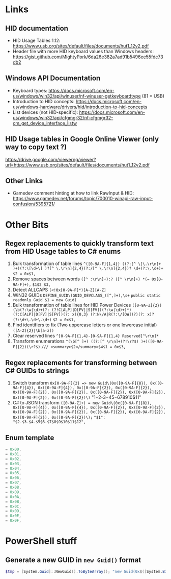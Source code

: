 # Links

## HID documentation

* HID Usage Tables 1.12: https://www.usb.org/sites/default/files/documents/hut1_12v2.pdf
* Header file with more HID keyboard values than Windows headers: https://gist.github.com/MightyPork/6da26e382a7ad91b5496ee55fdc73db2

## Windows API Documentation

* Keyboard types: https://docs.microsoft.com/en-us/windows/win32/api/winuser/nf-winuser-getkeyboardtype (81 = USB)
* Introduction to HID concepts: https://docs.microsoft.com/en-us/windows-hardware/drivers/hid/introduction-to-hid-concepts
* List devices (not HID-specific): https://docs.microsoft.com/en-us/windows/win32/api/cfgmgr32/nf-cfgmgr32-cm_get_device_interface_listw

## HID Usage tables in Google Online Viewer (only way to copy text ?)

https://drive.google.com/viewerng/viewer?url=https://www.usb.org/sites/default/files/documents/hut1_12v2.pdf

## Other Links

* Gamedev comment hinting at how to link RawInput & HID: https://www.gamedev.net/forums/topic/700010-winapi-raw-input-confusion/5395721/

# Other Bits

## Regex replacements to quickly transform text from HID Usage tables to C# enums

1. Bulk transformation of table lines
   `^([0-9A-F]{1,4}) ((?:[^ \[\.\r\n]+ )+)(?:\[\d+\] )?[^ \.\r\n]{2,4}(?:/[^ \.\r\n]{2,4})? \d+(?:\.\d+)+`
   `$2 = 0x$1,`
2. Remove spaces between words
   `([^ :\r\n]+):? ([^ \r\n]+) *(= 0x[0-9A-F]+),`
   `$1$2 $3,`
3. Detect ALLCAPS
   `(<!0x[0-9A-F]*)[A-Z][A-Z]`
4. WiN32 GUIDs
   `DEFINE_GUID\(GUID_DEVCLASS_([^,]+),\s+`
   `public static readonly Guid $1 = new Guid(`
5. Bulk transformation of table lines for HID Power Devices
   `([0-9A-Z]{2}) (\b(?:\w|\d)+(?: (?!C[ALP]|D[FV]|S[FV])(?:\w|\d)+)*) (?:C[ALP]|D[FV]|S[FV])(?: x){0,3} (?:N\/A|R(?:\/[OW])?)(?: x)? (?:\d+\.\d+\.\d+)`
   `$2 = 0x$1,`
6. Find identifiers to fix (Two uppercase letters or one lowercase initial)
   `([A-Z]{2}|\b[a-z])`
7. Clear reserved lines
   `^[0-9A-F]{1,4}-[0-9A-F]{1,4} Reserved[^\r\n]*`
8. Transform enumerations
   `^(\b[^ ]+) ((?:[^ \r\n]+(?!\r?$) )+)([0-9A-F]{2})(\r?$)`
   `/// <summary>$2</summary>$4$1 = 0x$3,`

## Regex replacements for transforming between C# GUIDs to strings

1. Switch transform
   `0x[0-9A-F]{2} => new Guid\(0x([0-9A-F]{8}), 0x([0-9A-F]{4}), 0x([0-9A-F]{4}), 0x([0-9A-F]{2}), 0x([0-9A-F]{2}), 0x([0-9A-F]{2}), 0x([0-9A-F]{2}), 0x([0-9A-F]{2}), 0x([0-9A-F]{2}), 0x([0-9A-F]{2}), 0x([0-9A-F]{2})\)`
   "$1-$2-$3-$4$5-$6$7$8$9$10$11"
2. C# to JSON transform
   `([0-9A-Z]+) = new Guid\(0x([0-9A-F]{8}), 0x([0-9A-F]{4}), 0x([0-9A-F]{4}), 0x([0-9A-F]{2}), 0x([0-9A-F]{2}), 0x([0-9A-F]{2}), 0x([0-9A-F]{2}), 0x([0-9A-F]{2}), 0x([0-9A-F]{2}), 0x([0-9A-F]{2}), 0x([0-9A-F]{2})\);`
   `"$1": "$2-$3-$4-$5$6-$7$8$9$10$11$12",`

## Enum template

````csharp
= 0x00,
= 0x01,
= 0x02,
= 0x03,
= 0x04,
= 0x05,
= 0x06,
= 0x07,
= 0x08,
= 0x09,
= 0x0A,
= 0x0B,
= 0x0C,
= 0x0D,
= 0x0E,
= 0x0F,
````

# PowerShell stuff

## Generate a new GUID in `new Guid()` format

```powershell
$tmp = [System.Guid]::NewGuid().ToByteArray(); "new Guid(0x$([System.BitConverter]::ToUInt32($tmp, 0).ToString("X8")), 0x$([System.BitConverter]::ToUInt16($tmp, 4).ToString("X4")), 0x$([System.BitConverter]::ToUInt16($tmp, 6).ToString("X4")), 0x$($tmp[8].ToString("X2")), 0x$($tmp[9].ToString("X2")), 0x$($tmp[10].ToString("X2")), 0x$($tmp[11].ToString("X2")), 0x$($tmp[12].ToString("X2")), 0x$($tmp[13].ToString("X2")), 0x$($tmp[14].ToString("X2")), 0x$($tmp[15].ToString("X2")))"
```

